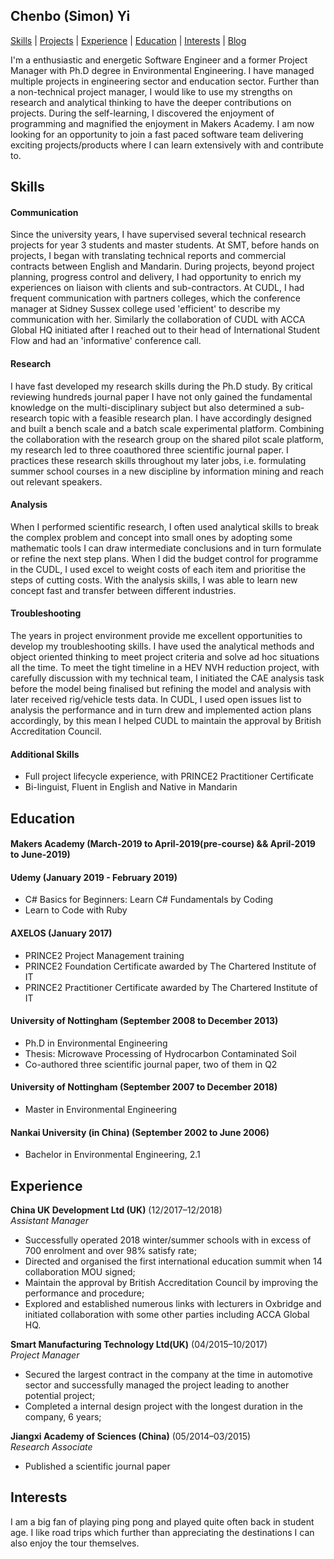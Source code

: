 ## Chenbo (Simon) Yi
[Skills](#skills) | [Projects](#projects) | [Experience](#experience) | [Education](#education) | [Interests](#interests) | [Blog](https://medium.com/@ycb0001)

I'm a enthusiastic and energetic Software Engineer and a former Project Manager with Ph.D degree in Environmental Engineering. I have managed multiple projects in engineering sector and enducation sector. Further than a non-technical project manager, I  would like to use my strengths on research and analytical thinking to have the deeper contributions on projects. During the self-learning, I discovered the enjoyment of programming and magnified the enjoyment in Makers Academy. I am now looking for an opportunity to join a fast paced software team delivering exciting projects/products where I can learn extensively with and contribute to.

## Skills

#### Communication

Since the university years, I have supervised several technical research projects for year 3 students and master students. At SMT, before hands on projects, I began with translating technical reports and commercial contracts  between English and Mandarin. During projects, beyond project planning, progress control and delivery, I had opportunity to enrich my experiences on liaison with clients and sub-contractors. At CUDL, I had frequent communication with partners colleges, which the conference manager at Sidney Sussex college used 'efficient' to describe my communication with her. Similarly the collaboration of CUDL with ACCA Global HQ initiated after I reached out to their head of International Student Flow and had an 'informative' conference call.


#### Research
I have fast developed my research skills during the Ph.D study. By critical reviewing hundreds journal paper I have not only gained the fundamental knowledge on the multi-disciplinary subject but also determined a sub-research topic with a feasible research plan. I have accordingly designed and built a bench scale and a batch scale experimental platform. Combining the collaboration with the research group on the shared pilot scale platform, my research led to three coauthored three scientific journal paper. I practices these research skills throughout my later jobs, i.e.  formulating summer school courses in a new discipline by information mining and reach out relevant speakers.


#### Analysis
When I performed scientific research, I often used analytical skills to break the complex problem and concept into small ones by adopting some mathematic tools I can draw intermediate conclusions and in turn formulate or refine the next step plans. When I did the budget control for programme in the CUDL, I used excel to weight costs of each item and prioritise the steps of cutting costs. With the analysis skills, I was able to learn new concept fast and transfer between different industries.         



#### Troubleshooting
The years in project environment provide me excellent opportunities to develop my troubleshooting skills. I have used the analytical methods and object oriented thinking to meet project criteria and solve ad hoc situations all the time. To meet the tight timeline in a HEV NVH reduction project, with carefully discussion with my technical team, I initiated the CAE analysis task before the model being finalised but refining the model and analysis with later received rig/vehicle tests data. In CUDL, I used open issues list to analysis the performance and in turn drew and implemented action plans accordingly, by this mean I helped CUDL to maintain the approval by British Accreditation Council.            


#### Additional Skills
- Full project lifecycle experience, with PRINCE2 Practitioner Certificate
- Bi-linguist, Fluent in English and Native in Mandarin


## Education

#### Makers Academy (March-2019 to April-2019(pre-course) && April-2019 to June-2019)


#### Udemy (January 2019 - February 2019)
- C# Basics for Beginners: Learn C# Fundamentals by Coding
- Learn to Code with Ruby

#### AXELOS (January 2017)
- PRINCE2 Project Management training
- PRINCE2 Foundation Certificate awarded by The Chartered Institute of IT
- PRINCE2 Practitioner Certificate awarded by The Chartered Institute of IT


#### University of Nottingham (September 2008 to December 2013)
- Ph.D in Environmental Engineering
- Thesis: Microwave Processing of Hydrocarbon Contaminated Soil
- Co-authored three scientific journal paper, two of them in Q2

#### University of Nottingham (September 2007 to December 2018)
- Master in Environmental Engineering

#### Nankai University (in China) (September 2002 to June 2006)
- Bachelor in Environmental Engineering, 2.1

## Experience

**China UK Development Ltd (UK)** (12/2017–12/2018)    
*Assistant Manager*  
- Successfully operated 2018 winter/summer schools with in excess of  700 enrolment and over 98% satisfy rate;
- Directed and organised the first international education summit when 14 collaboration MOU signed;
- Maintain the approval by British Accreditation Council by improving the performance and procedure;
- Explored and established numerous links with lecturers in Oxbridge and initiated collaboration with some other parties including ACCA Global HQ.

**Smart Manufacturing Technology Ltd(UK)** (04/2015–10/2017)   
*Project Manager*  
- Secured the largest contract in the company at the time in automotive sector and successfully managed the project leading to another potential project;
- Completed a internal design project with the longest duration in the company, 6 years;

**Jiangxi Academy of Sciences (China)** (05/2014–03/2015)  
*Research Associate*
- Published a scientific journal paper

## Interests
I am a big fan of playing ping pong and played quite often back in student age. I like road trips which further than appreciating the destinations I can also enjoy the tour themselves.  
